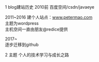 1 blog建站历史
2010前
百度空间/csdn/javaeye

2011~2016
建个人站点：www.petermao.com  
主题为wordpress  
主机空间一直由朋友@redice提供  

2017~  
逐步迁移到github

2 主题
个人的技术学习与成长之路
